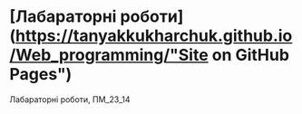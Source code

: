 # [Лабараторні роботи](https://tanyakkukharchuk.github.io/Web_programming/"Site on GitHub Pages")
Лабараторні роботи, ПМ_23_14